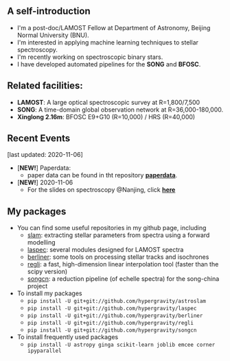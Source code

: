 ## A self-introduction
- I'm a post-doc/LAMOST Fellow at Department of Astronomy, Beijing Normal University (BNU).
- I'm interested in applying machine learning techniques to stellar spectroscopy.
- I'm recently working on spectroscopic binary stars.
- I have developed automated pipelines for the **SONG** and **BFOSC**.

## Related facilities: 
  - **LAMOST**: 
    A large optical spectroscopic survey at R=1,800/7,500
  - **SONG**: 
    A time-domain global observation network at R=36,000-180,000. 
  - **Xinglong 2.16m**:
    BFOSC E9+G10 (R=10,000) / HRS (R=40,000)
    
## Recent Events 
[last updated: 2020-11-06]
- [**NEW!**] Paperdata:
  - paper data can be found in tht repository [**paperdata**](https://github.com/hypergravity/paperdata).
- [**NEW!**] 2020-11-06
  - For the slides on spectroscopy @Nanjing, click [**here**](https://github.com/hypergravity/spectroscopy)

## My packages
- You can find some useful repositories in my github page, including
  - [slam](https://github.com/hypergravity/astroslam): extracting stellar parameters from spectra using a forward modelling
  - [laspec](https://github.com/hypergravity/laspec): several modules designed for LAMOST spectra
  - [berliner](https://github.com/hypergravity/berliner): some tools on processing stellar tracks and isochrones
  - [regli](https://github.com/hypergravity/regli): a fast, high-dimension linear interpolation tool (faster than the scipy version)
  - [songcn](https://github.com/hypergravity/songcn): a reduction pipeline (of echelle spectra) for the song-china project
- To install my packages
  - `pip install -U git+git://github.com/hypergravity/astroslam`
  - `pip install -U git+git://github.com/hypergravity/laspec`
  - `pip install -U git+git://github.com/hypergravity/berliner`
  - `pip install -U git+git://github.com/hypergravity/regli`
  - `pip install -U git+git://github.com/hypergravity/songcn`
- To install frequently used packages
  - `pip install -U astropy ginga scikit-learn joblib emcee corner ipyparallel`
